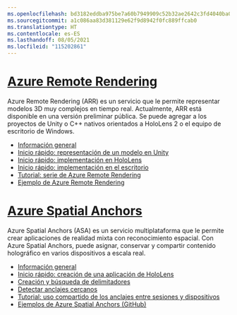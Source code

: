 ```yaml
---
ms.openlocfilehash: bd3182eddba975be7a60b7949909c52b32ae2642c3fd4040ba0019f51d53d33e
ms.sourcegitcommit: a1c086aa83d381129e62f9d8942f0fc889ffcab0
ms.translationtype: HT
ms.contentlocale: es-ES
ms.lasthandoff: 08/05/2021
ms.locfileid: "115202861"
---
```

# <a name="azure-remote-rendering"></a>[Azure Remote Rendering](#tab/arr)

Azure Remote Rendering (ARR) es un servicio que le permite representar modelos 3D muy complejos en tiempo real. Actualmente, ARR está disponible en una versión preliminar pública. Se puede agregar a los proyectos de Unity o C++ nativos orientados a HoloLens 2 o el equipo de escritorio de Windows.

* [Información general](/azure/remote-rendering/overview/about) 
* [Inicio rápido: representación de un modelo en Unity](/azure/remote-rendering/quickstarts/render-model) 
* [Inicio rápido: implementación en HoloLens](/azure/remote-rendering/quickstarts/deploy-to-hololens) 
* [Inicio rápido: implementación en el escritorio](/azure/remote-rendering/quickstarts/deploy-to-desktop) 
* [Tutorial: serie de Azure Remote Rendering](/azure/remote-rendering/tutorials/unity/tutorial-landing) 
* [Ejemplo de Azure Remote Rendering](/azure/remote-rendering/samples/showcase-app)

# <a name="azure-spatial-anchors"></a>[Azure Spatial Anchors](#tab/asa)

Azure Spatial Anchors (ASA) es un servicio multiplataforma que le permite crear aplicaciones de realidad mixta con reconocimiento espacial. Con Azure Spatial Anchors, puede asignar, conservar y compartir contenido holográfico en varios dispositivos a escala real.

* [Información general](/azure/spatial-anchors/overview) 
* [Inicio rápido: creación de una aplicación de HoloLens](/azure/spatial-anchors/quickstarts/get-started-unity-hololens) 
* [Creación y búsqueda de delimitadores](/azure/spatial-anchors/how-tos/create-locate-anchors-unity) 
* [Detectar anclajes cercanos](/azure/spatial-anchors/how-tos/set-up-coarse-reloc-unity)
* [Tutorial: uso compartido de los anclajes entre sesiones y dispositivos](/azure/spatial-anchors/tutorials/tutorial-share-anchors-across-devices?tabs=VS%2cAndroid)  
* [Ejemplos de Azure Spatial Anchors (GitHub)](https://github.com/Azure/azure-spatial-anchors-samples) 